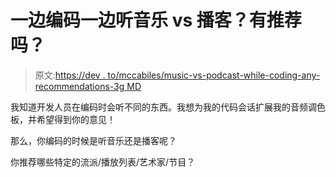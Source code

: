 # 一边编码一边听音乐 vs 播客？有推荐吗？

> 原文:[https://dev . to/mccabiles/music-vs-podcast-while-coding-any-recommendations-3g MD](https://dev.to/mccabiles/music-vs-podcasts-while-coding-any-recommendations-3gmd)

我知道开发人员在编码时会听不同的东西。我想为我的代码会话扩展我的音频调色板，并希望得到你的意见！

那么，你编码的时候是听音乐还是播客呢？

你推荐哪些特定的流派/播放列表/艺术家/节目？